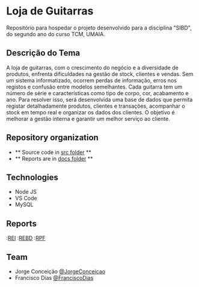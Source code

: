 # Loja de Guitarras

Repositório para hospedar o projeto desenvolvido para a disciplina "SIBD", do segundo ano do curso TCM, UMAIA.

## Descrição do Tema

A loja de guitarras, com o crescimento do negócio e a diversidade de produtos, enfrenta dificuldades na gestão de stock, clientes e vendas. Sem um sistema informatizado, ocorrem perdas de informação, erros nos registos e confusão entre modelos semelhantes. Cada guitarra tem um número de série e características como tipo de corpo, cor, acabamento e ano. Para resolver isso, será desenvolvida uma base de dados que permita registar detalhadamente produtos, clientes e transações, acompanhar o stock em tempo real e organizar os dados dos clientes. O objetivo é melhorar a gestão interna e garantir um melhor serviço ao cliente.

## Repository organization

* ** Source code in [src folder](src/) **
* ** Reports are in [docs folder](docs/) **

## Technologies

* Node JS
* VS Code
* MySQL

## Reports

:[REI](docs/REI/rei00.md)
:[REBD](docs/REBD/rebd00.md)
:[RPF](docs/RPF/rpf00.md)

## Team
* Jorge Conceição [@JorgeConceicao](https://github.com/JorgeConceicao-umaia)
* Francisco Dias [@FranciscoDias](https://github.com/fmsj0)

